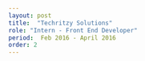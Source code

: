 ```yaml
---
layout: post
title:  "Techritzy Solutions"
role: "Intern - Front End Developer"
period:  Feb 2016 - April 2016
order: 2
---
```

